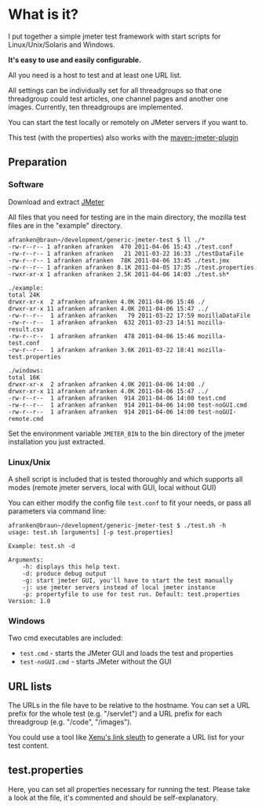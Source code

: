What is it?
===========

I put together a simple jmeter test framework with start scripts for Linux/Unix/Solaris and Windows.

**It's easy to use and easily configurable.**

All you need is a host to test and at least one URL list.

All settings can be individually set for all threadgroups so that one threadgroup could test articles, one channel pages and another one images.
Currently, ten threadgroups are implemented.

You can start the test locally or remotely on JMeter servers if you want to.

This test (with the properties) also works with the [maven-jmeter-plugin](https://github.com/Ronnie76er/jmeter-maven-plugin)

Preparation
-----------

### Software

Download and extract [JMeter](http://jakarta.apache.org/jmeter/)

All files that you need for testing are in the main directory, the mozilla test files are in the "example" directory.

    afranken@braun~/development/generic-jmeter-test $ ll ./*
    -rw-r--r-- 1 afranken afranken  470 2011-04-06 15:43 ./test.conf
    -rw-r--r-- 1 afranken afranken   21 2011-03-22 16:33 ./testDataFile
    -rw-r--r-- 1 afranken afranken  78K 2011-04-06 13:45 ./test.jmx
    -rw-r--r-- 1 afranken afranken 8.1K 2011-04-05 17:35 ./test.properties
    -rwxr-xr-x 1 afranken afranken 2.5K 2011-04-06 14:03 ./test.sh*

    ./example:
    total 24K
    drwxr-xr-x  2 afranken afranken 4.0K 2011-04-06 15:46 ./
    drwxr-xr-x 11 afranken afranken 4.0K 2011-04-06 15:47 ../
    -rw-r--r--  1 afranken afranken   79 2011-03-22 17:59 mozillaDataFile
    -rw-r--r--  1 afranken afranken  632 2011-03-23 14:51 mozilla-result.csv
    -rw-r--r--  1 afranken afranken  478 2011-04-06 15:46 mozilla-test.conf
    -rw-r--r--  1 afranken afranken 3.6K 2011-03-22 18:41 mozilla-test.properties

    ./windows:
    total 16K
    drwxr-xr-x  2 afranken afranken 4.0K 2011-04-06 14:00 ./
    drwxr-xr-x 11 afranken afranken 4.0K 2011-04-06 15:47 ../
    -rw-r--r--  1 afranken afranken  914 2011-04-06 14:00 test.cmd
    -rw-r--r--  1 afranken afranken  914 2011-04-06 14:00 test-noGUI.cmd
    -rw-r--r--  1 afranken afranken  914 2011-04-06 14:00 test-noGUI-remote.cmd

Set the environment variable `JMETER_BIN` to the bin directory of the jmeter installation you just extracted.

### Linux/Unix

A shell script is included that is tested thoroughly and which supports all modes (remote jmeter servers, local with GUI, local without GUI)

You can either modify the config file `test.conf` to fit your needs, or pass all parameters via command line:

    afranken@braun~/development/generic-jmeter-test $ ./test.sh -h
    usage: test.sh [arguments] [-p test.properties]

    Example: test.sh -d

    Arguments:
        -h: displays this help text.
        -d: produce debug output
        -g: start jmeter GUI, you'll have to start the test manually
        -j: use jmeter servers instead of local jmeter instance
        -p: propertyfile to use for test run. Default: test.properties
    Version: 1.0

### Windows

Two cmd executables are included:

 * `test.cmd` - starts the JMeter GUI and loads the test and properties
 * `test-noGUI.cmd` - starts JMeter without the GUI

URL lists
---------

The URLs in the file have to be relative to the hostname.
You can set a URL prefix for the whole test (e.g. "/servlet") and a URL prefix for each threadgroup (e.g. "/code", "/images").

You could use a tool like [Xenu's link sleuth](http://home.snafu.de/tilman/xenulink.html) to generate a URL list for your test content.

test.properties
---------------

Here, you can set all properties necessary for running the test.
Please take a look at the file, it's commented and should be self-explanatory.
